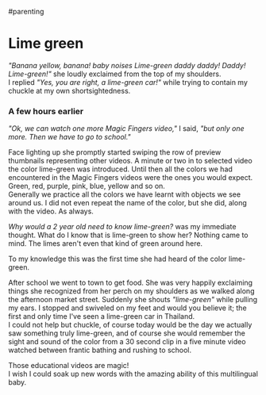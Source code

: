 #parenting

# Lime green

_"Banana yellow, banana! *baby noises* Lime-green daddy daddy! Daddy! Lime-green!"_ she loudly exclaimed from the top of my shoulders.  
I replied _"Yes, you are right, a lime-green car!"_ while trying to contain my chuckle at my own shortsightedness.

### A few hours earlier
_"Ok, we can watch one more Magic Fingers video,"_ I said, _"but only one more. Then we have to go to school."_

Face lighting up she promptly started swiping the row of preview thumbnails representing other videos. A minute or two in to selected video the color lime-green was introduced. Until then all the colors we had encountered in the Magic Fingers videos were the ones you would expect. Green, red, purple, pink, blue, yellow and so on.  
Generally we practice all the colors we have learnt with objects we see around us. I did not even repeat the name of the color, but she did, along with the video. As always.

_Why would a 2 year old need to know lime-green?_ was my immediate thought. What do I know that is lime-green to show her? Nothing came to mind. The limes aren't even that kind of green around here.

To my knowledge this was the first time she had heard of the color lime-green.

After school we went to town to get food. She was very happily exclaiming things she recognized from her perch on my shoulders as we walked along the afternoon market street. Suddenly she shouts _"lime-green"_ while pulling my ears. I stopped and swiveled on my feet and would you believe it; the first and only time I've seen a lime-green car in Thailand.  
I could not help but chuckle, of course today would be the day we actually saw something truly lime-green, and of course she would remember the sight and sound of the color from a 30 second clip in a five minute video watched between frantic bathing and rushing to school.

Those educational videos are magic!  
I wish I could soak up new words with the amazing ability of this multilingual baby.
